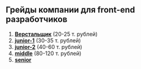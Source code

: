 ## Грейды компании для front-end разработчиков

1. [**Верстальщик**](./internal/README.md) (20-25 т. рублей)
2. [**junior-1**](./junior-1/README.md) (30-35 т. рублей)
3. [**junior-2**](./junior-2/README.md) (40-60 т. рублей)
4. [**middle**](./middle/README.md) (80-120 т. рублей)
5. [**senior**](./senior/README.md) 
